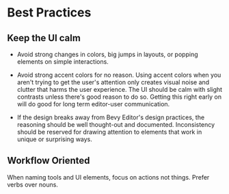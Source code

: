 # Best Practices

## Keep the UI calm

- Avoid strong changes in colors, big jumps in layouts, or popping elements on simple interactions.

- Avoid strong accent colors for no reason. Using accent colors when you aren't trying to get the user's attention only creates visual noise and clutter that harms the user experience. The UI should be calm with slight contrasts unless there's good reason to do so. Getting this right early on will do good for long term editor-user communication.

- If the design breaks away from Bevy Editor's design practices, the reasoning should be well thought-out and documented. Inconsistency should be reserved for drawing attention to elements that work in unique or surprising ways.

## Workflow Oriented

When naming tools and UI elements, focus on actions not things. Prefer verbs over nouns.


